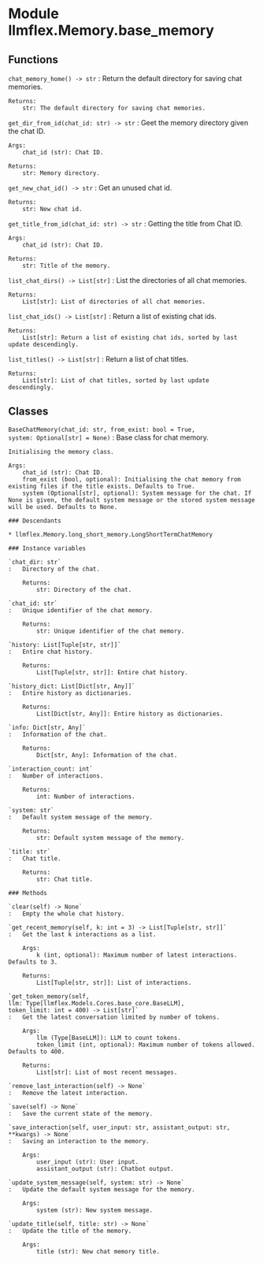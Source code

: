 Module llmflex.Memory.base_memory
=================================

Functions
---------

    
`chat_memory_home() ‑> str`
:   Return the default directory for saving chat memories.
    
    Returns:
        str: The default directory for saving chat memories.

    
`get_dir_from_id(chat_id: str) ‑> str`
:   Geet the memory directory given the chat ID.
    
    Args:
        chat_id (str): Chat ID.
    
    Returns:
        str: Memory directory.

    
`get_new_chat_id() ‑> str`
:   Get an unused chat id.
    
    Returns:
        str: New chat id.

    
`get_title_from_id(chat_id: str) ‑> str`
:   Getting the title from Chat ID.
    
    Args:
        chat_id (str): Chat ID.
    
    Returns:
        str: Title of the memory.

    
`list_chat_dirs() ‑> List[str]`
:   List the directories of all chat memories.
    
    Returns:
        List[str]: List of directories of all chat memories.

    
`list_chat_ids() ‑> List[str]`
:   Return a list of existing chat ids.
    
    Returns:
        List[str]: Return a list of existing chat ids, sorted by last update descendingly.

    
`list_titles() ‑> List[str]`
:   Return a list of chat titles.
    
    Returns:
        List[str]: List of chat titles, sorted by last update descendingly.

Classes
-------

`BaseChatMemory(chat_id: str, from_exist: bool = True, system: Optional[str] = None)`
:   Base class for chat memory.
        
    
    Initialising the memory class.
    
    Args:
        chat_id (str): Chat ID.
        from_exist (bool, optional): Initialising the chat memory from existing files if the title exists. Defaults to True.
        system (Optional[str], optional): System message for the chat. If None is given, the default system message or the stored system message will be used. Defaults to None.

    ### Descendants

    * llmflex.Memory.long_short_memory.LongShortTermChatMemory

    ### Instance variables

    `chat_dir: str`
    :   Directory of the chat.
        
        Returns:
            str: Directory of the chat.

    `chat_id: str`
    :   Unique identifier of the chat memory.
        
        Returns:
            str: Unique identifier of the chat memory.

    `history: List[Tuple[str, str]]`
    :   Entire chat history.
        
        Returns:
            List[Tuple[str, str]]: Entire chat history.

    `history_dict: List[Dict[str, Any]]`
    :   Entire history as dictionaries.
        
        Returns:
            List[Dict[str, Any]]: Entire history as dictionaries.

    `info: Dict[str, Any]`
    :   Information of the chat.
        
        Returns:
            Dict[str, Any]: Information of the chat.

    `interaction_count: int`
    :   Number of interactions.
        
        Returns:
            int: Number of interactions.

    `system: str`
    :   Default system message of the memory.
        
        Returns:
            str: Default system message of the memory.

    `title: str`
    :   Chat title.
        
        Returns:
            str: Chat title.

    ### Methods

    `clear(self) ‑> None`
    :   Empty the whole chat history.

    `get_recent_memory(self, k: int = 3) ‑> List[Tuple[str, str]]`
    :   Get the last k interactions as a list.
        
        Args:
            k (int, optional): Maximum number of latest interactions. Defaults to 3.
        
        Returns:
            List[Tuple[str, str]]: List of interactions.

    `get_token_memory(self, llm: Type[llmflex.Models.Cores.base_core.BaseLLM], token_limit: int = 400) ‑> List[str]`
    :   Get the latest conversation limited by number of tokens.
        
        Args:
            llm (Type[BaseLLM]): LLM to count tokens.
            token_limit (int, optional): Maximum number of tokens allowed. Defaults to 400.
        
        Returns:
            List[str]: List of most recent messages.

    `remove_last_interaction(self) ‑> None`
    :   Remove the latest interaction.

    `save(self) ‑> None`
    :   Save the current state of the memory.

    `save_interaction(self, user_input: str, assistant_output: str, **kwargs) ‑> None`
    :   Saving an interaction to the memory.
        
        Args:
            user_input (str): User input.
            assistant_output (str): Chatbot output.

    `update_system_message(self, system: str) ‑> None`
    :   Update the default system message for the memory.
        
        Args:
            system (str): New system message.

    `update_title(self, title: str) ‑> None`
    :   Update the title of the memory.
        
        Args:
            title (str): New chat memory title.